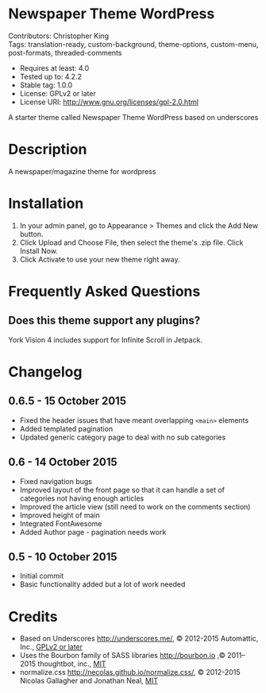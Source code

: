 # Newspaper Theme WordPress

Contributors: Christopher King  
Tags: translation-ready, custom-background, theme-options, custom-menu, post-formats, threaded-comments
* Requires at least: 4.0
* Tested up to: 4.2.2
* Stable tag: 1.0.0
* License: GPLv2 or later
* License URI: http://www.gnu.org/licenses/gpl-2.0.html

A starter theme called Newspaper Theme WordPress based on underscores

# Description
A newspaper/magazine theme for wordpress

# Installation

1. In your admin panel, go to Appearance > Themes and click the Add New button.
2. Click Upload and Choose File, then select the theme's .zip file. Click Install Now.
3. Click Activate to use your new theme right away.

# Frequently Asked Questions

## Does this theme support any plugins?

York Vision 4 includes support for Infinite Scroll in Jetpack.

# Changelog
## 0.6.5 - 15 October 2015
* Fixed the header issues that have meant overlapping ```<main>``` elements
* Added templated pagination
* Updated generic category page to deal with no sub categories
## 0.6 - 14 October 2015
* Fixed navigation bugs
* Improved layout of the front page so that it can handle a set of categories not having enough articles
* Improved the article view (still need to work on the comments section)
* Improved height of main
* Integrated FontAwesome
* Added Author page - pagination needs work

## 0.5 - 10 October 2015
* Initial commit
* Basic functionality added but a lot of work needed

# Credits

* Based on Underscores http://underscores.me/, © 2012-2015 Automattic, Inc., [GPLv2 or later](https://www.gnu.org/licenses/gpl-2.0.html)
* Uses the Bourbon family of SASS libraries http://bourbon.io ,© 2011–2015 thoughtbot, inc., [MIT](http://opensource.org/licenses/MIT)
* normalize.css http://necolas.github.io/normalize.css/, © 2012-2015 Nicolas Gallagher and Jonathan Neal, [MIT](http://opensource.org/licenses/MIT)
